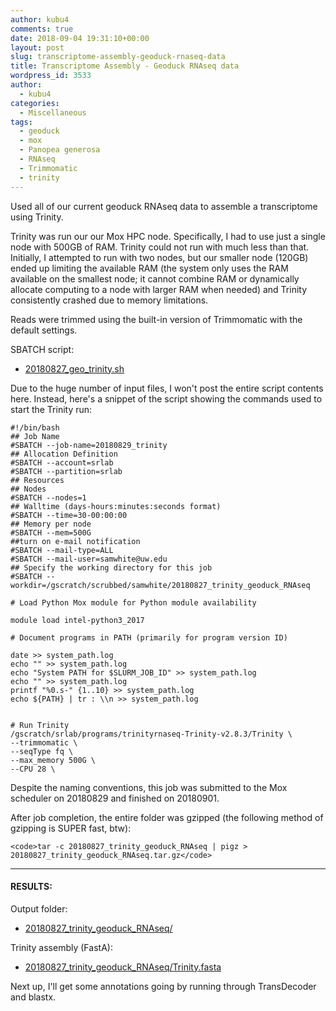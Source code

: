 ```yaml
---
author: kubu4
comments: true
date: 2018-09-04 19:31:10+00:00
layout: post
slug: transcriptome-assembly-geoduck-rnaseq-data
title: Transcriptome Assembly - Geoduck RNAseq data
wordpress_id: 3533
author:
  - kubu4
categories:
  - Miscellaneous
tags:
  - geoduck
  - mox
  - Panopea generosa
  - RNAseq
  - Trimmomatic
  - trinity
---
```


Used all of our current geoduck RNAseq data to assemble a transcriptome using Trinity.

Trinity was run our our Mox HPC node. Specifically, I had to use just a single node with 500GB of RAM. Trinity could not run with much less than that. Initially, I attempted to run with two nodes, but our smaller node (120GB) ended up limiting the available RAM (the system only uses the RAM available on the smallest node; it cannot combine RAM or dynamically allocate computing to a node with larger RAM when needed) and Trinity consistently crashed due to memory limitations.

Reads were trimmed using the built-in version of Trimmomatic with the default settings.

SBATCH script:





  * [20180827_geo_trinity.sh](https://owl.fish.washington.edu/Athaliana/20180827_trinity_geoduck_RNAseq/20180827_geo_trinity.sh)



Due to the huge number of input files, I won't post the entire script contents here. Instead, here's a snippet of the script showing the commands used to start the Trinity run:




    #!/bin/bash
    ## Job Name
    #SBATCH --job-name=20180829_trinity
    ## Allocation Definition
    #SBATCH --account=srlab
    #SBATCH --partition=srlab
    ## Resources
    ## Nodes
    #SBATCH --nodes=1
    ## Walltime (days-hours:minutes:seconds format)
    #SBATCH --time=30-00:00:00
    ## Memory per node
    #SBATCH --mem=500G
    ##turn on e-mail notification
    #SBATCH --mail-type=ALL
    #SBATCH --mail-user=samwhite@uw.edu
    ## Specify the working directory for this job
    #SBATCH --workdir=/gscratch/scrubbed/samwhite/20180827_trinity_geoduck_RNAseq

    # Load Python Mox module for Python module availability

    module load intel-python3_2017

    # Document programs in PATH (primarily for program version ID)

    date >> system_path.log
    echo "" >> system_path.log
    echo "System PATH for $SLURM_JOB_ID" >> system_path.log
    echo "" >> system_path.log
    printf "%0.s-" {1..10} >> system_path.log
    echo ${PATH} | tr : \\n >> system_path.log


    # Run Trinity
    /gscratch/srlab/programs/trinityrnaseq-Trinity-v2.8.3/Trinity \
    --trimmomatic \
    --seqType fq \
    --max_memory 500G \
    --CPU 28 \




Despite the naming conventions, this job was submitted to the Mox scheduler on 20180829 and finished on 20180901.

After job completion, the entire folder was gzipped (the following method of gzipping is SUPER fast, btw):



    <code>tar -c 20180827_trinity_geoduck_RNAseq | pigz > 20180827_trinity_geoduck_RNAseq.tar.gz</code>





* * *





#### RESULTS:



Output folder:





  * [20180827_trinity_geoduck_RNAseq/](https://owl.fish.washington.edu/Athaliana/20180827_trinity_geoduck_RNAseq/)



Trinity assembly (FastA):



  * [20180827_trinity_geoduck_RNAseq/Trinity.fasta](https://owl.fish.washington.edu/Athaliana/20180827_trinity_geoduck_RNAseq/Trinity.fasta)



Next up, I'll get some annotations going by running through TransDecoder and blastx.
